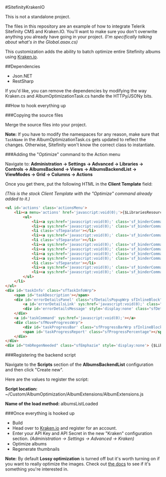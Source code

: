 #SitefinityKrakenIO

This is not a standalone project.

The files in this repository are an example of how to integrate Telerik Sitefinity CMS and Kraken.IO. You'll want to make sure you don't overwrite anything you already have going in your project. _(I'm specifically talking about what's in the Global.asax.cs)_

This customization adds the ability to batch optimize entire Sitefinity albums using [Kraken.io](https://kraken.io/).

##Dependencies

* Json.NET
* RestSharp

If you'd like, you can remove the dependencies by modifying the way Kraken.cs and AlbumOptimizationTask.cs handle the HTTPy/JSONy bits.

##How to hook everything up

###Copying the source files

Merge the source files into your project.

**Note:** If you have to modify the namespaces for any reason, make sure that `TaskName` in the AlbumOptimizationTask.cs gets updated to reflect the changes. Otherwise, Sitefinity won't know the correct class to instantiate.

###Adding the "Optimize" command to the Action menu

Navigate to:
**Administration -> Settings -> Advanced -> Libraries -> Controls -> AlbumsBackend -> Views -> AlbumsBackendList -> ViewModes -> Grid -> Columns -> Actions**

Once you get there, put the following HTML in the **Client Template** field:

_(This is the stock Client Template with the "Optimize" command already added to it.)_

```HTML
<ul id='actions' class='actionsMenu'>
	<li><a menu='actions' href='javascript:void(0);'>{$LibrariesResources,Actions$}</a>
		<ul>
			<li><a sys:href='javascript:void(0);' class='sf_binderCommand_delete sfDeleteItm'>{$LibrariesResources, Delete$}</a></li>
			<li><a sys:href='javascript:void(0);' class='sf_binderCommand_moveToSingle'>{$LibrariesResources, MoveTo$}</a></li>
			<li class='sfSeparator'></li>
			<li><a sys:href='javascript:void(0);' class='sf_binderCommand_optimize'>Optimize</a></li>
			<li class='sfSeparator'></li>
			<li><a sys:href='javascript:void(0);' class='sf_binderCommand_relocateLibrary'>{$LibrariesResources, RelocateLibrary$}</a></li>
			<li><a sys:href='javascript:void(0);' class='sf_binderCommand_transferLibrary'>{$LibrariesResources, TransferLibrary$}</a></li>
			<li><a sys:href='javascript:void(0);' class='sf_binderCommand_thumbnailSettings'>{$LibrariesResources, ThumbnailSettings$}</a></li>
			<li><a sys:href='javascript:void(0);' class='sf_binderCommand_regenerateThumbnails'>{$LibrariesResources, RegenerateThumbnails$}</a></li>
			<li class='sfSeparator'></li>
			<li><a sys:href='javascript:void(0);' class='sf_binderCommand_permissions'>{$LibrariesResources, SetPermissions$}</a></li>
			<li><a sys:href='javascript:void(0);' class='sf_binderCommand_edit'>{$LibrariesResources, EditProperties$}</a></li>
		</ul>
	</li>
</ul>
<div id='taskInfo' class="sfTaskInfoWrp">
	<span id='taskDescription'></span>
	<div id='errorDetailsPanel' class="sfDetailsPopupWrp sfInlineBlock" style='display:none'>
		<a id='errorDetailsLink' sys:href='javascript:void(0);' class="sfMoreDetails">{$Labels, Details$}</a>
		<div id='errorDetailsMessage' style='display:none' class="sfDetailsPopup sfFailDetails"></div>
	</div>
	<a id='taskCommand' sys:href='javascript:void(0);'></a>
	<div class="sfMoveProgressWrp">
		<div id='taskProgressBar' class="sfProgressBarWrp sfInlineBlock"></div>
		<span id='taskProgressReport' class="sfProgressPercentage"></span>
	</div>
</div>
<div id="tmbRegenNeeded" class="sfEmphazie" style='display:none'> {$LibrariesResources, ThumbnailsNeedRegeneration$}</div>
```

###Registering the backend script

Navigate to the **Scripts** section of the **AlbumsBackendList** configuration and then click "Create new".

Here are the values to register the script:

**Script location:** ~/Custom/AlbumOptimization/AlbumExtensions/AlbumExtensions.js

**Name of the load method:** albumsListLoaded


###Once everything is hooked up
* Build
* Head over to [Kraken.io](https://kraken.io/) and register for an account.
* Enter your API Key and API Secret in the new "Kraken" configuration section. _(Administration -> Settings -> Advanced -> Kraken)_
* Optimize albums
* Regenerate thumbnails

**Note:** By default **Lossy optimization** is turned off but it's worth turning on if you want to really optimize the images. Check out [the docs](https://kraken.io/docs/lossy-optimization) to see if it's something you're interested in.